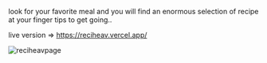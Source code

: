 look for your favorite meal and you will find an enormous selection of recipe at your finger tips to get going..

live version => https://reciheav.vercel.app/

![reciheavpage](https://user-images.githubusercontent.com/100964607/188522560-6552209f-cffa-4fd1-be42-ba7608d8a701.png)
